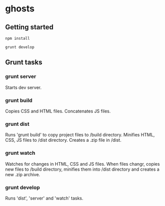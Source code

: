 # ghosts


## Getting started

```shell
npm install
```

```shell
grunt develop
```


## Grunt tasks

### grunt server
Starts dev server.

### grunt build
Copies CSS and HTML files. Concatenates JS files.

### grunt dist
Runs 'grunt build' to copy project files to /build directory.
Minifies HTML, CSS, JS files to /dist directory.
Creates a .zip file in /dist.

### grunt watch
Watches for changes in HTML, CSS and JS files.
When files changr, copies new files to /build directory, minifies them into /dist directory and creates a new .zip archive.

### grunt develop
Runs 'dist', 'server' and 'watch' tasks.


